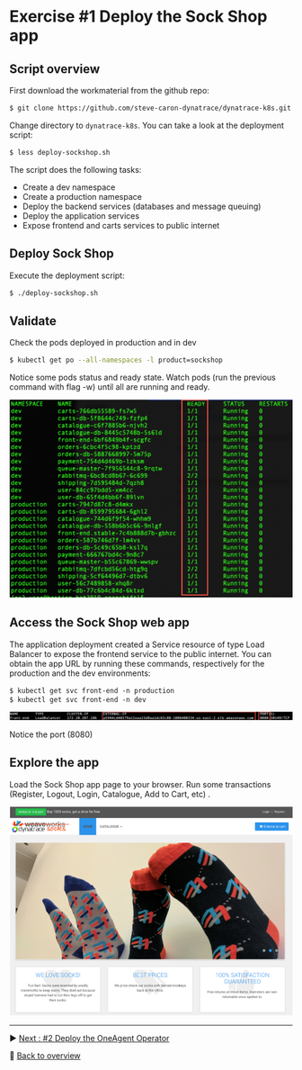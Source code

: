 # Exercise #1 Deploy the Sock Shop app

## Script overview

First download the workmaterial from the github repo:
```sh
$ git clone https://github.com/steve-caron-dynatrace/dynatrace-k8s.git
```
Change directory to `dynatrace-k8s`. You can take a look at the deployment script:
```sh
$ less deploy-sockshop.sh
```
The script does the following tasks:
- Create a dev namespace
- Create a production namespace
- Deploy the backend services (databases and message queuing)
- Deploy the application services
- Expose frontend and carts services to public internet

## Deploy Sock Shop
Execute the deployment script:
```sh
$ ./deploy-sockshop.sh
```
## Validate
Check the pods deployed in production and in dev
```sh
$ kubectl get po --all-namespaces -l product=sockshop
```
Notice some pods status and ready state. Watch pods (run the previous command with flag -w) until all are running and ready.

![validation](assets/validate.png)

## Access the Sock Shop web app

The application deployment created a Service resource of type Load Balancer to expose the frontend service to the public internet.
You can obtain the app URL by running these commands, respectively for the production and the dev environments:

```console
$ kubectl get svc front-end -n production
$ kubectl get svc front-end -n dev
```

![service](assets/service.png)

Notice the port (8080)

## Explore the app

Load the Sock Shop app page to your browser.
Run some transactions (Register, Logout, Login, Catalogue, Add to Cart, etc) .


![sockshop](assets/sockshop.png)

---

:arrow_forward: [Next : #2 Deploy the OneAgent Operator](../02_Deploy_OneAgent_Operator)

:arrow_up_small: [Back to overview](../)